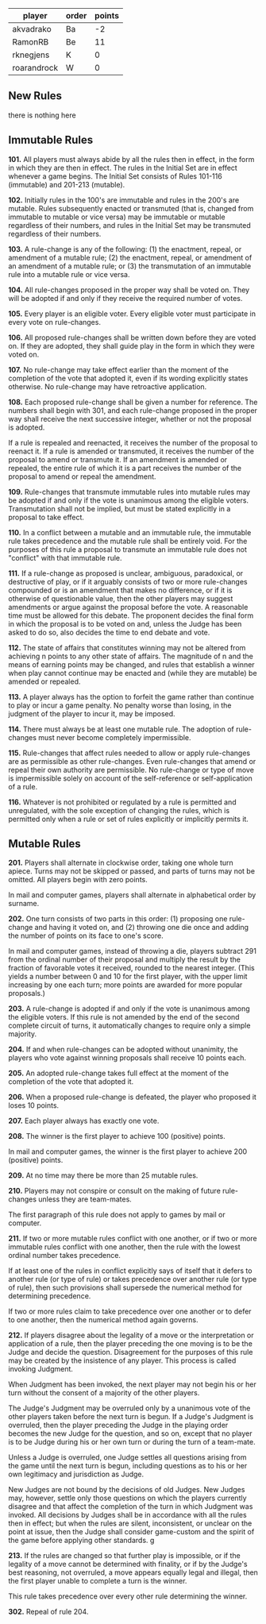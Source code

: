 player      | order | points
----------- | ----- | ------
akvadrako   | Ba    | -2
RamonRB     | Be    | 11
rknegjens   | K     | 0
roarandrock | W     | 0

## New Rules

there is nothing here

## Immutable Rules

**101.** All players must always abide by all the rules then in effect, in the form in which they are then in effect. The rules in the Initial Set are in effect whenever a game begins. The Initial Set consists of Rules 101-116 (immutable) and 201-213 (mutable).

**102.** Initially rules in the 100's are immutable and rules in the 200's are mutable. Rules subsequently enacted or transmuted (that is, changed from immutable to mutable or vice versa) may be immutable or mutable regardless of their numbers, and rules in the Initial Set may be transmuted regardless of their numbers.

**103.** A rule-change is any of the following: (1) the enactment, repeal, or amendment of a mutable rule; (2) the enactment, repeal, or amendment of an amendment of a mutable rule; or (3) the transmutation of an immutable rule into a mutable rule or vice versa.

**104.** All rule-changes proposed in the proper way shall be voted on. They will be adopted if and only if they receive the required number of votes.

**105.** Every player is an eligible voter. Every eligible voter must participate in every vote on rule-changes.

**106.** All proposed rule-changes shall be written down before they are voted on. If they are adopted, they shall guide play in the form in which they were voted on.

**107.** No rule-change may take effect earlier than the moment of the completion of the vote that adopted it, even if its wording explicitly states otherwise. No rule-change may have retroactive application.

**108.** Each proposed rule-change shall be given a number for reference. The numbers shall begin with 301, and each rule-change proposed in the proper way shall receive the next successive integer, whether or not the proposal is adopted.

If a rule is repealed and reenacted, it receives the number of the proposal to reenact it. If a rule is amended or transmuted, it receives the number of the proposal to amend or transmute it. If an amendment is amended or repealed, the entire rule of which it is a part receives the number of the proposal to amend or repeal the amendment.

**109.** Rule-changes that transmute immutable rules into mutable rules may be adopted if and only if the vote is unanimous among the eligible voters. Transmutation shall not be implied, but must be stated explicitly in a proposal to take effect.

**110.** In a conflict between a mutable and an immutable rule, the immutable rule takes precedence and the mutable rule shall be entirely void. For the purposes of this rule a proposal to transmute an immutable rule does not "conflict" with that immutable rule.

**111.** If a rule-change as proposed is unclear, ambiguous, paradoxical, or destructive of play, or if it arguably consists of two or more rule-changes compounded or is an amendment that makes no difference, or if it is otherwise of questionable value, then the other players may suggest amendments or argue against the proposal before the vote. A reasonable time must be allowed for this debate. The proponent decides the final form in which the proposal is to be voted on and, unless the Judge has been asked to do so, also decides the time to end debate and vote.

**112.** The state of affairs that constitutes winning may not be altered from achieving n points to any other state of affairs. The magnitude of n and the means of earning points may be changed, and rules that establish a winner when play cannot continue may be enacted and (while they are mutable) be amended or repealed.

**113.** A player always has the option to forfeit the game rather than continue to play or incur a game penalty. No penalty worse than losing, in the judgment of the player to incur it, may be imposed.

**114.** There must always be at least one mutable rule. The adoption of rule-changes must never become completely impermissible.

**115.** Rule-changes that affect rules needed to allow or apply rule-changes are as permissible as other rule-changes. Even rule-changes that amend or repeal their own authority are permissible. No rule-change or type of move is impermissible solely on account of the self-reference or self-application of a rule.

**116.** Whatever is not prohibited or regulated by a rule is permitted and unregulated, with the sole exception of changing the rules, which is permitted only when a rule or set of rules explicitly or implicitly permits it.

## Mutable Rules

**201.** Players shall alternate in clockwise order, taking one whole turn apiece. Turns may not be skipped or passed, and parts of turns may not be omitted. All players begin with zero points.

In mail and computer games, players shall alternate in alphabetical order by surname.

**202.** One turn consists of two parts in this order: (1) proposing one rule-change and having it voted on, and (2) throwing one die once and adding the number of points on its face to one's score.

In mail and computer games, instead of throwing a die, players subtract 291 from the ordinal number of their proposal and multiply the result by the fraction of favorable votes it received, rounded to the nearest integer. (This yields a number between 0 and 10 for the first player, with the upper limit increasing by one each turn; more points are awarded for more popular proposals.)

**203.** A rule-change is adopted if and only if the vote is unanimous among the eligible voters. If this rule is not amended by the end of the second complete circuit of turns, it automatically changes to require only a simple majority.

**204.** If and when rule-changes can be adopted without unanimity, the players who vote against winning proposals shall receive 10 points each.

**205.** An adopted rule-change takes full effect at the moment of the completion of the vote that adopted it.

**206.** When a proposed rule-change is defeated, the player who proposed it loses 10 points.

**207.** Each player always has exactly one vote.

**208.** The winner is the first player to achieve 100 (positive) points.

In mail and computer games, the winner is the first player to achieve 200 (positive) points.

**209.** At no time may there be more than 25 mutable rules.

**210.** Players may not conspire or consult on the making of future rule-changes unless they are team-mates.

The first paragraph of this rule does not apply to games by mail or computer.

**211.** If two or more mutable rules conflict with one another, or if two or more immutable rules conflict with one another, then the rule with the lowest ordinal number takes precedence.

If at least one of the rules in conflict explicitly says of itself that it defers to another rule (or type of rule) or takes precedence over another rule (or type of rule), then such provisions shall supersede the numerical method for determining precedence.

If two or more rules claim to take precedence over one another or to defer to one another, then the numerical method again governs.

**212.** If players disagree about the legality of a move or the interpretation or application of a rule, then the player preceding the one moving is to be the Judge and decide the question. Disagreement for the purposes of this rule may be created by the insistence of any player. This process is called invoking Judgment.

When Judgment has been invoked, the next player may not begin his or her turn without the consent of a majority of the other players.

The Judge's Judgment may be overruled only by a unanimous vote of the other players taken before the next turn is begun. If a Judge's Judgment is overruled, then the player preceding the Judge in the playing order becomes the new Judge for the question, and so on, except that no player is to be Judge during his or her own turn or during the turn of a team-mate.

Unless a Judge is overruled, one Judge settles all questions arising from the game until the next turn is begun, including questions as to his or her own legitimacy and jurisdiction as Judge.

New Judges are not bound by the decisions of old Judges. New Judges may, however, settle only those questions on which the players currently disagree and that affect the completion of the turn in which Judgment was invoked. All decisions by Judges shall be in accordance with all the rules then in effect; but when the rules are silent, inconsistent, or unclear on the point at issue, then the Judge shall consider game-custom and the spirit of the game before applying other standards.
g

**213.** If the rules are changed so that further play is impossible, or if the legality of a move cannot be determined with finality, or if by the Judge's best reasoning, not overruled, a move appears equally legal and illegal, then the first player unable to complete a turn is the winner.

This rule takes precedence over every other rule determining the winner. 

**302.** Repeal of rule 204. 

